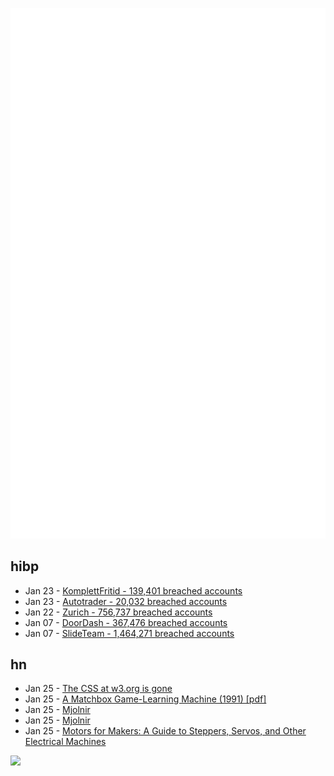 ![Metrics](https://raw.githubusercontent.com/phixion/phixion/master/metrics.svg)

## hibp

<!--
for https://github.com/phixion/phixion/blob/main/.github/workflows/feeds.yml
-->
<!--START_SECTION:haveibeenpwnd-->
- Jan 23 - [KomplettFritid - 139,401 breached accounts](https://haveibeenpwned.com/PwnedWebsites#KomplettFritid)
- Jan 23 - [Autotrader - 20,032 breached accounts](https://haveibeenpwned.com/PwnedWebsites#Autotrader)
- Jan 22 - [Zurich - 756,737 breached accounts](https://haveibeenpwned.com/PwnedWebsites#Zurich)
- Jan 07 - [DoorDash - 367,476 breached accounts](https://haveibeenpwned.com/PwnedWebsites#DoorDash)
- Jan 07 - [SlideTeam - 1,464,271 breached accounts](https://haveibeenpwned.com/PwnedWebsites#SlideTeam)
<!--END_SECTION:haveibeenpwnd-->

## hn

<!--
for https://github.com/phixion/phixion/blob/main/.github/workflows/feeds.yml
-->
<!--START_SECTION:hn-->
- Jan 25 - [The CSS at w3.org is gone](https://www.w3.org/)
- Jan 25 - [A Matchbox Game-Learning Machine (1991) [pdf]](https://gwern.net/docs/reinforcement-learning/model-free/1991-gardner-ch8amatchboxgamelearningmachine.pdf)
- Jan 25 - [Mjolnir](https://fabiensanglard.net/mjolnir/)
- Jan 25 - [Mjolnir](https://fabiensanglard.net/mjolnir/index.html)
- Jan 25 - [Motors for Makers: A Guide to Steppers, Servos, and Other Electrical Machines](http://www.motorsformakers.com/)
<!--END_SECTION:hn-->

<!--
for https://yhype.me
-->
![](https://hit.yhype.me/github/profile?user_id=13013670)
